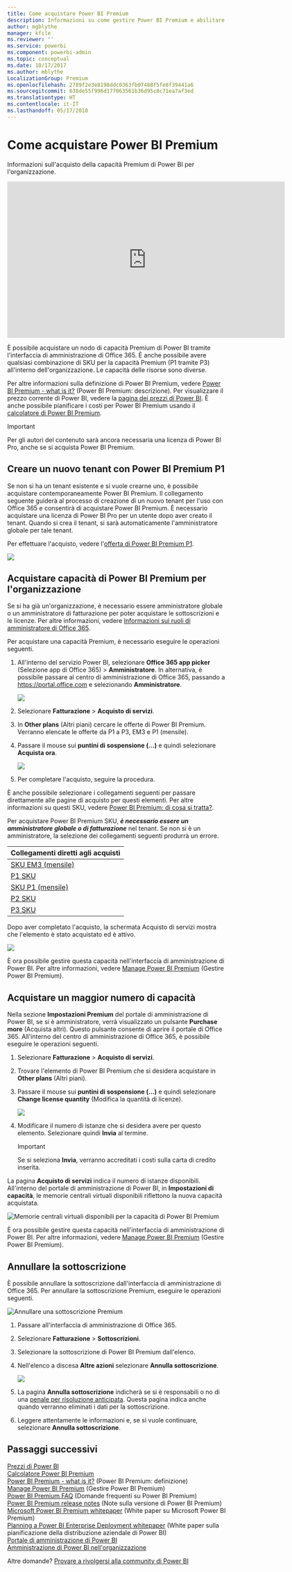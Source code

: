 ```yaml
---
title: Come acquistare Power BI Premium
description: Informazioni su come gestire Power BI Premium e abilitare l'accesso al contenuto per tutta l'organizzazione.
author: mgblythe
manager: kfile
ms.reviewer: ''
ms.service: powerbi
ms.component: powerbi-admin
ms.topic: conceptual
ms.date: 10/17/2017
ms.author: mblythe
LocalizationGroup: Premium
ms.openlocfilehash: 2789f2e3e8198ddc0363fb07488f5fe8f39441a6
ms.sourcegitcommit: 638de55f996d177063561b36d95c8c71ea7af3ed
ms.translationtype: HT
ms.contentlocale: it-IT
ms.lasthandoff: 05/17/2018
---
```

# <a name="how-to-purchase-power-bi-premium"></a>Come acquistare Power BI Premium
Informazioni sull'acquisto della capacità Premium di Power BI per l'organizzazione.

<iframe width="640" height="360" src="https://www.youtube.com/embed/NkvYs5Qp4iA?rel=0&amp;showinfo=0" frameborder="0" allowfullscreen></iframe>

È possibile acquistare un nodo di capacità Premium di Power BI tramite l'interfaccia di amministrazione di Office 365. È anche possibile avere qualsiasi combinazione di SKU per la capacità Premium (P1 tramite P3) all'interno dell'organizzazione. Le capacità delle risorse sono diverse.

Per altre informazioni sulla definizione di Power BI Premium, vedere [Power BI Premium - what is it?](service-premium.md) (Power BI Premium: descrizione). Per visualizzare il prezzo corrente di Power BI, vedere la [pagina dei prezzi di Power BI](https://powerbi.microsoft.com/pricing/). È anche possibile pianificare i costi per Power BI Premium usando il [calcolatore di Power BI Premium](https://powerbi.microsoft.com/calculator/).

> [!IMPORTANT]
> Per gli autori del contenuto sarà ancora necessaria una licenza di Power BI Pro, anche se si acquista Power BI Premium.
> 
> 

## <a name="create-a-new-tenant-with-power-bi-premium-p1"></a>Creare un nuovo tenant con Power BI Premium P1
Se non si ha un tenant esistente e si vuole crearne uno, è possibile acquistare contemporaneamente Power BI Premium. Il collegamento seguente guiderà al processo di creazione di un nuovo tenant per l'uso con Office 365 e consentirà di acquistare Power BI Premium. È necessario acquistare una licenza di Power BI Pro per un utente dopo aver creato il tenant. Quando si crea il tenant, si sarà automaticamente l'amministratore globale per tale tenant.

Per effettuare l'acquisto, vedere l'[offerta di Power BI Premium P1](https://signup.microsoft.com/Signup?OfferId=b3ec5615-cc11-48de-967d-8d79f7cb0af1).

![](media/service-admin-premium-purchase/premium-purchase-with-tenant.png)

## <a name="purchase-a-power-bi-premium-capacity-for-an-existing-organization"></a>Acquistare capacità di Power BI Premium per l'organizzazione
Se si ha già un'organizzazione, è necessario essere amministratore globale o un amministratore di fatturazione per poter acquistare le sottoscrizioni e le licenze. Per altre informazioni, vedere [Informazioni sui ruoli di amministratore di Office 365](https://support.office.com/article/About-Office-365-admin-roles-da585eea-f576-4f55-a1e0-87090b6aaa9d).

Per acquistare una capacità Premium, è necessario eseguire le operazioni seguenti.

1. All'interno del servizio Power BI, selezionare **Office 365 app picker** (Selezione app di Office 365) > **Amministratore**. In alternativa, è possibile passare al centro di amministrazione di Office 365, passando a https://portal.office.com e selezionando **Amministratore**.
   
    ![](media/service-admin-premium-purchase/o365-app-picker.png)
2. Selezionare **Fatturazione** > **Acquisto di servizi**.
3. In **Other plans** (Altri piani) cercare le offerte di Power BI Premium. Verranno elencate le offerte da P1 a P3, EM3 e P1 (mensile).
4. Passare il mouse sui **puntini di sospensione (...)**  e quindi selezionare **Acquista ora**.
   
    ![](media/service-admin-premium-purchase/premium-purchase.png)
5. Per completare l'acquisto, seguire la procedura.

È anche possibile selezionare i collegamenti seguenti per passare direttamente alle pagine di acquisto per questi elementi. Per altre informazioni su questi SKU, vedere [Power BI Premium: di cosa si tratta?](service-premium.md#premiumskus).

Per acquistare Power BI Premium SKU, ***è necessario essere un amministratore globale o di fatturazione*** nel tenant. Se non si è un amministratore, la selezione dei collegamenti seguenti produrrà un errore.

| Collegamenti diretti agli acquisti |
| --- |
| [SKU EM3 (mensile)](https://portal.office.com/commerce/completeorder.aspx?OfferId=4004702D-749C-4F74-BF47-3048F1833780&adminportal=1) |
| [P1 SKU](https://portal.office.com/commerce/completeorder.aspx?OfferId=b3ec5615-cc11-48de-967d-8d79f7cb0af1&adminportal=1) |
| [SKU P1 (mensile)](https://portal.office.com/commerce/completeorder.aspx?OfferId=E4C8EDD3-74A1-4D42-A738-C647972FBE81&adminportal=1) |
| [P2 SKU](https://portal.office.com/commerce/completeorder.aspx?OfferId=062F2AA7-B4BC-4B0E-980F-2072102D8605&adminportal=1) |
| [P3 SKU](https://portal.office.com/commerce/completeorder.aspx?OfferId=40c7d673-375c-42a1-84ca-f993a524fed0&adminportal=1) |

Dopo aver completato l'acquisto, la schermata Acquisto di servizi mostra che l'elemento è stato acquistato ed è attivo.

![](media/service-admin-premium-purchase/premium-purchased.png)

È ora possibile gestire questa capacità nell'interfaccia di amministrazione di Power BI. Per altre informazioni, vedere [Manage Power BI Premium](service-admin-premium-manage.md) (Gestire Power BI Premium).

## <a name="purchase-more-capacities"></a>Acquistare un maggior numero di capacità
Nella sezione **Impostazioni Premium** del portale di amministrazione di Power BI, se si è amministratore, verrà visualizzato un pulsante **Purchase more** (Acquista altri). Questo pulsante consente di aprire il portale di Office 365. All'interno del centro di amministrazione di Office 365, è possibile eseguire le operazioni seguenti.

1. Selezionare **Fatturazione** > **Acquisto di servizi**.
2. Trovare l'elemento di Power BI Premium che si desidera acquistare in **Other plans** (Altri piani).
3. Passare il mouse sui **puntini di sospensione (...)**  e quindi selezionare **Change license quantity** (Modifica la quantità di licenze).
   
    ![](media/service-admin-premium-purchase/premium-purchase-more.png)
4. Modificare il numero di istanze che si desidera avere per questo elemento. Selezionare quindi **Invia** al termine.
   
   > [!IMPORTANT]
   > Se si seleziona **Invia**, verranno accreditati i costi sulla carta di credito inserita.
   > 
   > 

La pagina **Acquisto di servizi** indica il numero di istanze disponibili. All'interno del portale di amministrazione di Power BI, in **Impostazioni di capacità**, le memorie centrali virtuali disponibili riflettono la nuova capacità acquistata.

![Memorie centrali virtuali disponibili per la capacità di Power BI Premium](media/service-admin-premium-purchase/premium-capacities.png)

È ora possibile gestire questa capacità nell'interfaccia di amministrazione di Power BI. Per altre informazioni, vedere [Manage Power BI Premium](service-admin-premium-manage.md) (Gestire Power BI Premium).

## <a name="cancel-your-subscription"></a>Annullare la sottoscrizione
È possibile annullare la sottoscrizione dall'interfaccia di amministrazione di Office 365. Per annullare la sottoscrizione Premium, eseguire le operazioni seguenti.

![](media/service-admin-premium-purchase/premium-cancel-subscription.png "Annullare una sottoscrizione Premium")

1. Passare all'interfaccia di amministrazione di Office 365.
2. Selezionare **Fatturazione** > **Sottoscrizioni**.
3. Selezionare la sottoscrizione di Power BI Premium dall'elenco.
4. Nell'elenco a discesa **Altre azioni** selezionare **Annulla sottoscrizione**.
   
    ![](media/service-admin-premium-purchase/o365-more-actions.png)
5. La pagina **Annulla sottoscrizione** indicherà se si è responsabili o no di una [penale per risoluzione anticipata](https://support.office.com/article/early-termination-fees-6487d4de-401a-466f-8bc3-c0beb5cc40d3). Questa pagina indica anche quando verranno eliminati i dati per la sottoscrizione.
6. Leggere attentamente le informazioni e, se si vuole continuare, selezionare **Annulla sottoscrizione**.

## <a name="next-steps"></a>Passaggi successivi
[Prezzi di Power BI](https://powerbi.microsoft.com/pricing/)  
[Calcolatore Power BI Premium](https://powerbi.microsoft.com/calculator/)  
[Power BI Premium - what is it?](service-premium.md) (Power BI Premium: definizione)  
[Manage Power BI Premium](service-admin-premium-manage.md) (Gestire Power BI Premium)  
[Power BI Premium FAQ](service-premium-faq.md) (Domande frequenti su Power BI Premium)  
[Power BI Premium release notes](service-premium-release-notes.md) (Note sulla versione di Power BI Premium)  
[Microsoft Power BI Premium whitepaper](https://aka.ms/pbipremiumwhitepaper) (White paper su Microsoft Power BI Premium)  
[Planning a Power BI Enterprise Deployment whitepaper](https://aka.ms/pbienterprisedeploy) (White paper sulla pianificazione della distribuzione aziendale di Power BI)  
[Portale di amministrazione di Power BI](service-admin-portal.md)  
[Amministrazione di Power BI nell'organizzazione](service-admin-administering-power-bi-in-your-organization.md)  

Altre domande? [Provare a rivolgersi alla community di Power BI](http://community.powerbi.com/)

